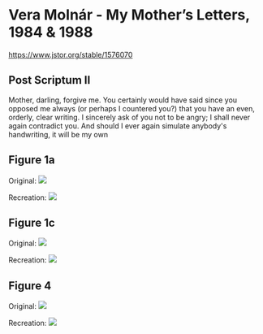 # Vera Molnár - My Mother’s Letters, 1984 & 1988

https://www.jstor.org/stable/1576070

## Post Scriptum II

Mother, darling, forgive me. You certainly would have said since you opposed me always (or perhaps I countered you?) that you have an even, orderly, clear writing. I sincerely ask of you not to be angry; I shall never again contradict you. And should I ever again simulate anybody's handwriting, it will be my own

## Figure 1a

Original:
![](pics/original_1.png)

Recreation:
![](pics/2.png)

## Figure 1c

Original:
![](pics/original_2.png)

Recreation:
![](pics/3c.png)


## Figure 4

Original:
![](pics/original_3.png)

Recreation:
![](pics/4.png)
